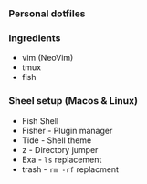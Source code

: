 ### Personal dotfiles

### Ingredients

- vim (NeoVim)
- tmux
- fish

### Sheel setup (Macos & Linux)

- Fish Shell
- Fisher - Plugin manager
- Tide - Shell theme
- z - Directory jumper
- Exa - `ls` replacement
- trash - `rm -rf` replacment
